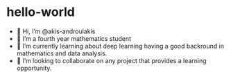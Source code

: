 # hello-world
- 👋 Hi, I’m @akis-androulakis
- 👀 I’m a fourth year mathematics student 
- 🌱 I’m currently learning about deep learning having a good backround in mathematics and data analysis.
- 💞️ I’m looking to collaborate on any project that provides a learning opportunity.
